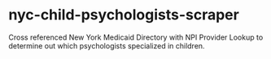 # nyc-child-psychologists-scraper
 Cross referenced New York Medicaid Directory with NPI Provider Lookup to determine out which psychologists specialized in children.
